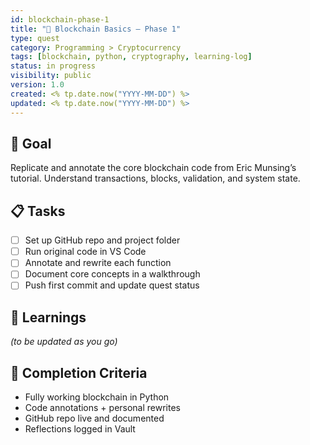 ```yaml
---
id: blockchain-phase-1
title: "🧱 Blockchain Basics – Phase 1"
type: quest
category: Programming > Cryptocurrency
tags: [blockchain, python, cryptography, learning-log]
status: in progress
visibility: public
version: 1.0
created: <% tp.date.now("YYYY-MM-DD") %>
updated: <% tp.date.now("YYYY-MM-DD") %>
---
```


## 🎯 Goal
Replicate and annotate the core blockchain code from Eric Munsing’s tutorial. Understand transactions, blocks, validation, and system state.

## 📋 Tasks
- [ ] Set up GitHub repo and project folder
- [ ] Run original code in VS Code
- [ ] Annotate and rewrite each function
- [ ] Document core concepts in a walkthrough
- [ ] Push first commit and update quest status

## 🧠 Learnings
_(to be updated as you go)_

## 🏁 Completion Criteria
- Fully working blockchain in Python
- Code annotations + personal rewrites
- GitHub repo live and documented
- Reflections logged in Vault

